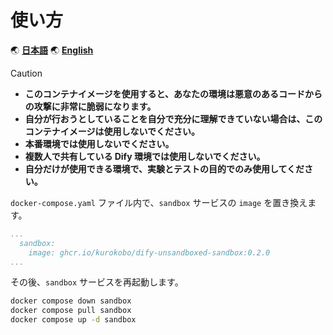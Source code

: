 # 使い方

🌏 [**日本語**](./usage.ja.md)
🌏 [**English**](./usage.md)

> [!CAUTION]
>
> - **このコンテナイメージを使用すると、あなたの環境は悪意のあるコードからの攻撃に非常に脆弱になります。**
> - **自分が行おうとしていることを自分で充分に理解できていない場合は、このコンテナイメージは使用しないでください。**
> - **本番環境では使用しないでください。**
> - **複数人で共有している Dify 環境では使用しないでください。**
> - **自分だけが使用できる環境で、実験とテストの目的でのみ使用してください。**

`docker-compose.yaml` ファイル内で、`sandbox` サービスの `image` を置き換えます。

```yaml
...
  sandbox:
    image: ghcr.io/kurokobo/dify-unsandboxed-sandbox:0.2.0
...
```

その後、`sandbox` サービスを再起動します。

```bash
docker compose down sandbox
docker compose pull sandbox
docker compose up -d sandbox
```
